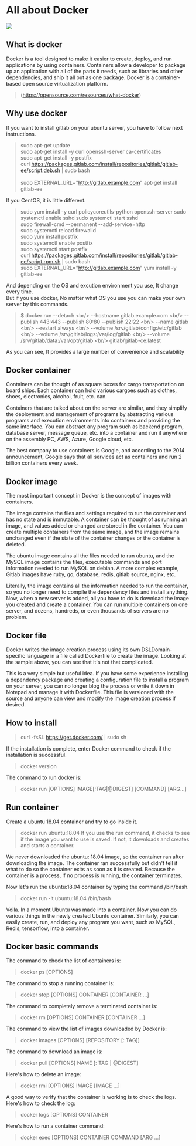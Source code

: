 All about Docker
=============
<img src="https://imgdb.in/gtN7.png" />

What is docker
-------------
Docker is a tool designed to make it easier to create, deploy, and run applications by using containers. Containers allow a developer to package up an application with all of the parts it needs, such as libraries and other dependencies, and ship it all out as one package.
Docker is a container-based open source virtualization platform.
> (https://opensource.com/resources/what-docker)

Why use docker
-------------
If you want to install gitlab on your ubuntu server, you have to follow next instructions.

> sudo apt-get update<br/>
> sudo apt-get install -y curl openssh-server ca-certificates<br/>
> sudo apt-get install -y postfix<br/>
> curl https://packages.gitlab.com/install/repositories/gitlab/gitlab-ee/script.deb.sh | sudo bash<br/><br/>
> sudo EXTERNAL_URL="http://gitlab.example.com" apt-get install gitlab-ee<br/>

If you CentOS, it is little different.
> sudo yum install -y curl policycoreutils-python openssh-server
> sudo systemctl enable sshd
> sudo systemctl start sshd<br/>
> sudo firewall-cmd --permanent --add-service=http<br/>
> sudo systemctl reload firewalld<br/>
> sudo yum install postfix<br/>
> sudo systemctl enable postfix<br/>
> sudo systemctl start postfix<br/>
> curl https://packages.gitlab.com/install/repositories/gitlab/gitlab-ee/script.rpm.sh | sudo bash<br/>
> sudo EXTERNAL_URL="http://gitlab.example.com" yum install -y gitlab-ee<br/>

And depending on the OS and excution environment you use, It change every time.<br/>
But if you use docker, No matter what OS you use you can make your own server by this commands.
> $ docker run --detach \<br/>
>     --hostname gitlab.example.com \<br/>
>     --publish 443:443 --publish 80:80 --publish 22:22 \<br/>
>     --name gitlab \<br/>
>     --restart always \<br/>
>     --volume /srv/gitlab/config:/etc/gitlab \<br/>
>     --volume /srv/gitlab/logs:/var/log/gitlab \<br/>
>     --volume /srv/gitlab/data:/var/opt/gitlab \<br/>
>     gitlab/gitlab-ce:latest<br/>

As you can see, It provides a large number of convenience and scalability

Docker container
-------------
Containers can be thought of as square boxes for cargo transportation on board ships. Each container can hold various cargoes such as clothes, shoes, electronics, alcohol, fruit, etc. can.

Containers that are talked about on the server are similar, and they simplify the deployment and management of programs by abstracting various programs and execution environments into containers and providing the same interface. You can abstract any program such as backend program, database server, message queue, etc. into a container and run it anywhere on the assembly PC, AWS, Azure, Google cloud, etc.

The best company to use containers is Google, and according to the 2014 announcement, Google says that all services act as containers and run 2 billion containers every week.

Docker image
-------------
The most important concept in Docker is the concept of images with containers.

The image contains the files and settings required to run the container and has no state and is immutable. A container can be thought of as running an image, and values added or changed are stored in the container. You can create multiple containers from the same image, and the image remains unchanged even if the state of the container changes or the container is deleted.

The ubuntu image contains all the files needed to run ubuntu, and the MySQL image contains the files, executable commands and port information needed to run MySQL on debian. A more complex example, Gitlab images have ruby, go, database, redis, gitlab source, nginx, etc.

Literally, the image contains all the information needed to run the container, so you no longer need to compile the dependency files and install anything. Now, when a new server is added, all you have to do is download the image you created and create a container. You can run multiple containers on one server, and dozens, hundreds, or even thousands of servers are no problem.

Docker file
-------------
Docker writes the image creation process using its own DSLDomain-specific language in a file called Dockerfile to create the image. Looking at the sample above, you can see that it's not that complicated.

This is a very simple but useful idea. If you have some experience installing a dependency package and creating a configuration file to install a program on your server, you can no longer blog the process or write it down in Notepad and manage it with Dockerfile. This file is versioned with the source and anyone can view and modify the image creation process if desired.


How to install
-------------
> curl -fsSL https://get.docker.com/ | sudo sh

If the installation is complete, enter Docker command to check if the installation is successful.

> docker version

The command to run docker is:
> docker run [OPTIONS] IMAGE[:TAG|@DIGEST] [COMMAND] [ARG...]

Run container
-------------
Create a ubuntu 18.04 container and try to go inside it.
> docker run ubuntu:18.04
If you use the run command, it checks to see if the image you want to use is saved. If not, it downloads and creates and starts a container.

We never downloaded the ubuntu: 18.04 image, so the container ran after downloading the image. The container ran successfully but didn't tell it what to do so the container exits as soon as it is created. Because the container is a process, if no process is running, the container terminates.

Now let's run the ubuntu:18.04 container by typing the command /bin/bash.
> docker run -it ubuntu:18.04 /bin/bash

Voila. In a moment Ubuntu was made into a container. Now you can do various things in the newly created Ubuntu container.
Similarly, you can easily create, run, and deploy any program you want, such as MySQL, Redis, tensorflow, into a container.

Docker basic commands
-------------
The command to check the list of containers is:
> docker ps [OPTIONS]

The command to stop a running container is:
> docker stop [OPTIONS] CONTAINER [CONTAINER ...]

The command to completely remove a terminated container is:
> docker rm [OPTIONS] CONTAINER [CONTAINER ...]

The command to view the list of images downloaded by Docker is:
> docker images [OPTIONS] [REPOSITORY [: TAG]]

The command to download an image is:
> docker pull [OPTIONS] NAME [: TAG | @DIGEST]

Here's how to delete an image:
> docker rmi [OPTIONS] IMAGE [IMAGE ...]

A good way to verify that the container is working is to check the logs. Here's how to check the log:
> docker logs [OPTIONS] CONTAINER

Here's how to run a container command:
> docker exec [OPTIONS] CONTAINER COMMAND [ARG ...]
